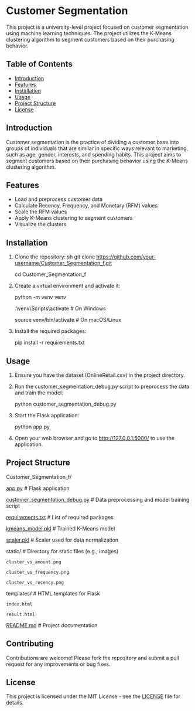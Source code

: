 # Customer Segmentation

This project is a university-level project focused on customer segmentation using machine learning techniques. The project utilizes the K-Means clustering algorithm to segment customers based on their purchasing behavior.

## Table of Contents

- [Introduction](#introduction)
- [Features](#features)
- [Installation](#installation)
- [Usage](#usage)
- [Project Structure](#project-structure)
- [License](#license)

## Introduction

Customer segmentation is the practice of dividing a customer base into groups of individuals that are similar in specific ways relevant to marketing, such as age, gender, interests, and spending habits. This project aims to segment customers based on their purchasing behavior using the K-Means clustering algorithm.

## Features

- Load and preprocess customer data
- Calculate Recency, Frequency, and Monetary (RFM) values
- Scale the RFM values
- Apply K-Means clustering to segment customers
- Visualize the clusters

## Installation

1. Clone the repository:
   sh
   git clone https://github.com/your-username/Customer_Segmentation_f.git

   cd Customer_Segmentation_f

2. Create a virtual environment and activate it:

    python -m venv venv

     .\venv\Scripts\activate  # On Windows

     source venv/bin/activate  # On macOS/Linux


3. Install the required packages:

    pip install -r requirements.txt


## Usage

1. Ensure you have the dataset (OnlineRetail.csv) in the project directory.

2. Run the customer_segmentation_debug.py script to preprocess the data and train the model:

    python customer_segmentation_debug.py


3. Start the Flask application:

    python app.py


4. Open your web browser and go to http://127.0.0.1:5000/ to use the application.



## Project Structure


Customer_Segmentation_f/

 [app.py](http://_vscodecontentref_/1)                      # Flask application

[customer_segmentation_debug.py](http://_vscodecontentref_/2)  # Data preprocessing and model training script

[requirements.txt](http://_vscodecontentref_/3)            # List of required packages

[kmeans_model.pkl](http://_vscodecontentref_/4)            # Trained K-Means model

[scaler.pkl](http://_vscodecontentref_/5)                  # Scaler used for data normalization

static/                     # Directory for static files (e.g., images)

    cluster_vs_amount.png

    cluster_vs_frequency.png

    cluster_vs_recency.png

templates/                  # HTML templates for Flask

    index.html

    result.html
    
[README.md](http://_vscodecontentref_/6)                   # Project documentation



## Contributing

Contributions are welcome! Please fork the repository and submit a pull request for any improvements or bug fixes.


## License

This project is licensed under the MIT License - see the [LICENSE](LICENSE) file for details.
